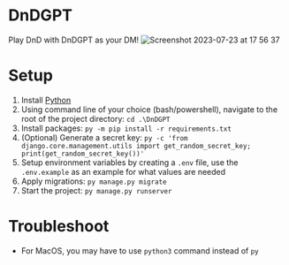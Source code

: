 # DnDGPT
Play DnD with DnDGPT as your DM!
![Screenshot 2023-07-23 at 17 56 37](https://github.com/peggysoh/DnDGPT/assets/11656725/bac4b8a7-5b69-4314-9a08-27f330db8078)

# Setup

1. Install [Python](https://www.python.org/downloads/)
1. Using command line of your choice (bash/powershell), navigate to the root of the project directory: `cd .\DnDGPT`
1. Install packages: `py -m pip install -r requirements.txt`
1. (Optional) Generate a secret key: `py -c 'from django.core.management.utils import get_random_secret_key; print(get_random_secret_key())'`
1. Setup environment variables by creating a `.env` file, use the `.env.example` as an example for what values are needed
1. Apply migrations: `py manage.py migrate`
1. Start the project: `py manage.py runserver`

# Troubleshoot

- For MacOS, you may have to use `python3` command instead of `py`

